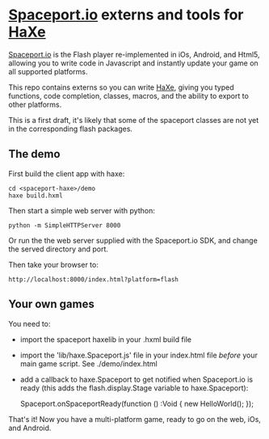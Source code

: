 [sp]: http://spaceport.io
[haxe]: http://http://haxe.org

# [Spaceport.io][sp] externs and tools for [HaXe][haxe]

[Spaceport.io][sp] is the Flash player re-implemented in iOs, Android, and Html5, allowing you to write code in Javascript and instantly update your game on all supported platforms.

This repo contains externs so you can write [HaXe][haxe], giving you typed functions, code completion, classes, macros, and the ability to export to other platforms.

This is a first draft, it's likely that some of the spaceport classes are not yet in the corresponding flash packages.

## The demo

First build the client app with haxe:

	cd <spaceport-haxe>/demo
	haxe build.hxml

Then start a simple web server with python:

	python -m SimpleHTTPServer 8000
	
Or run the the web server supplied with the Spaceport.io SDK, and change the served directory and port.

Then take your browser to:
	
	http://localhost:8000/index.html?platform=flash

## Your own games

You need to:

- import the spaceport haxelib in your .hxml build file
- import the 'lib/haxe.Spaceport.js' file in your index.html file *before* your main game script.  See ./demo/index.html
- add a callback to haxe.Spaceport to get notified when Spaceport.io is ready (this adds the flash.display.Stage variable to haxe.Spaceport):

	Spaceport.onSpaceportReady(function () :Void {
			new HelloWorld();
		});
		
That's it!  Now you have a multi-platform game, ready to go on the web, iOs, and Android.
		
		
		
	
	
